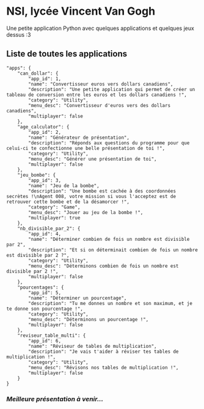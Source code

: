 # NSI, lycée Vincent Van Gogh

Une petite application Python avec quelques applications et quelques jeux dessus :3

## Liste de toutes les applications

    "apps": {
        "can_dollar": {
            "app_id": 1,
            "name": "Convertisseur euros vers dollars canadiens",
            "description": "Une petite application qui permet de créer un tableau de conversion entre les euros et les dollars canadiens !",
            "category": "Utility",
            "menu_desc": "Convertisseur d'euros vers des dollars canadiens",
            "multiplayer": false
        },
        "age_calculator": {
            "app_id": 2,
            "name": "Générateur de présentation",
            "description": "Réponds aux questions du programme pour que celui-ci te confectionne une belle présentation de toi !",
            "category": "Utility",
            "menu_desc": "Générer une présentation de toi",
            "multiplayer": false
        },
        "jeu_bombe": {
            "app_id": 3,
            "name": "Jeu de la bombe",
            "description": "Une bombe est cachée à des coordonnées secrètes !\nAgent 008, votre mission si vous l'acceptez est de retrouver cette bombe et de la désamorcer !",
            "category": "Game",
            "menu_desc": "Jouer au jeu de la bombe !",
            "multiplayer": true
        },
        "nb_divisible_par_2": {
            "app_id": 4,
            "name": "Déterminer combien de fois un nombre est divisible par 2",
            "description": "Et si on déterminait combien de fois un nombre est divisible par 2 ?",
            "category": "Utility",
            "menu_desc": "Déterminons combien de fois un nombre est divisible par 2 !",
            "multiplayer": false
        },
        "pourcentages": {
            "app_id": 5,
            "name": "Déterminer un pourcentage",
            "description": "Tu me donnes un nombre et son maximum, et je te donne son pourcentage !",
            "category": "Utility",
            "menu_desc": "Déterminons un pourcentage !",
            "multiplayer": false
        },
        "reviseur_table_multi": {
            "app_id": 6,
            "name": "Réviseur de tables de multiplication",
            "description": "Je vais t'aider à réviser tes tables de multiplication !",
            "category": "Utility",
            "menu_desc": "Révisons nos tables de multiplication !",
            "multiplayer": false
        }
    }

### _Meilleure présentation à venir..._

